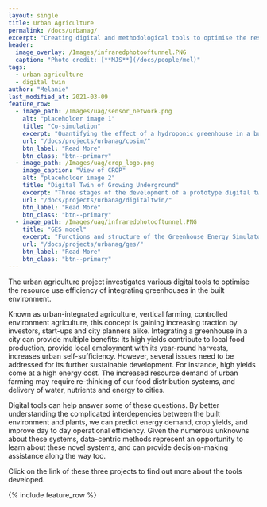 ```yaml
---
layout: single
title: Urban Agriculture
permalink: /docs/urbanag/
excerpt: "Creating digital and methodological tools to optimise the resource use efficiency of urban agriculture"
header:
  image_overlay: /Images/infraredphotooftunnel.PNG
  caption: "Photo credit: [**MJS**](/docs/people/mel)"
tags:
  - urban agriculture
  - digital twin
author: "Melanie"
last_modified_at: 2021-03-09
feature_row:
  - image_path: /Images/uag/sensor_network.png
    alt: "placeholder image 1"
    title: "Co-simulation"
    excerpt: "Quantifying the effect of a hydroponic greenhouse in a building"
    url: "/docs/projects/urbanag/cosim/"
    btn_label: "Read More"
    btn_class: "btn--primary"
  - image_path: /Images/uag/crop_logo.png
    image_caption: "View of CROP"
    alt: "placeholder image 2"
    title: "Digital Twin of Growing Underground"
    excerpt: "Three stages of the development of a prototype digital twin."
    url: "/docs/projects/urbanag/digitaltwin/"
    btn_label: "Read More"
    btn_class: "btn--primary"
  - image_path: /Images/uag/infraredphotooftunnel.PNG
    title: "GES model"
    excerpt: "Functions and structure of the Greenhouse Energy Simulator."
    url: "/docs/projects/urbanag/ges/"
    btn_label: "Read More"
    btn_class: "btn--primary"
---
```




The urban agriculture project investigates various digital tools to optimise the resource use efficiency of integrating greenhouses in the built environment. 

Known as urban-integrated agriculture, vertical farming, controlled environment agriculture, this concept is gaining increasing traction  by investors, start-ups and city planners alike. Integrating a greenhouse in a city can provide multiple benefits: its high yields contribute to local food production, provide local employment with its year-round harvests, increases urban self-sufficiency. However, several issues need to be addressed for its further sustainable development. For instance, high yields come at a high energy cost. The increased resource demand of urban farming may require re-thinking of our food distribution systems, and delivery of water, nutrients and energy to cities.

Digital tools can help answer some of these questions. By better understanding the complicated interdepencies between the built environment and plants, we can predict energy demand, crop yields, and improve day to day operational efficiency. Given the numerous unknowns about these systems, data-centric methods represent an opportunity to learn about these novel systems, and can provide decision-making assistance along the way too. 

Click on the link of these three projects to find out more about the tools developed.

{% include feature_row %}

